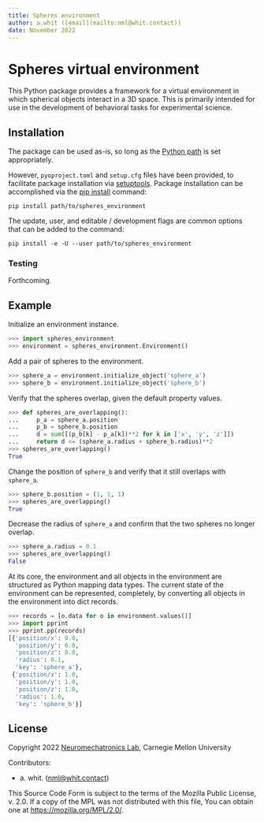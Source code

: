 ```yaml
---
title: Spheres environment
author: a.whit ([email](mailto:nml@whit.contact))
date: November 2022
---
```


<!-- License

Copyright 2022 Neuromechatronics Lab, Carnegie Mellon University (a.whit)

Created by: a. whit. (nml@whit.contact)

This Source Code Form is subject to the terms of the Mozilla Public
License, v. 2.0. If a copy of the MPL was not distributed with this
file, You can obtain one at https://mozilla.org/MPL/2.0/.
-->

# Spheres virtual environment

This Python package provides a framework for a virtual environment in which 
spherical objects interact in a 3D space. This is primarily intended for use in 
the development of behavioral tasks for experimental science.

## Installation

The package can be used as-is, so long as the [Python path] is set 
appropriately.
                 
However, `pyoproject.toml` and `setup.cfg` files have been provided, to 
facilitate package installation via [setuptools]. Package installation can be 
accomplished via the [pip install] command:

```
pip install path/to/spheres_environment
```

The update, user, and editable / development flags are common options that can 
be added to the command:

```
pip install -e -U --user path/to/spheres_environment
```

### Testing

Forthcoming.

## Example

Initialize an environment instance.

```python
>>> import spheres_environment
>>> environment = spheres_environment.Environment()

```

Add a pair of spheres to the environment.

```python
>>> sphere_a = environment.initialize_object('sphere_a')
>>> sphere_b = environment.initialize_object('sphere_b')

```

Verify that the spheres overlap, given the default property values.

```python
>>> def spheres_are_overlapping():
...     p_a = sphere_a.position
...     p_b = sphere_b.position
...     d = sum([(p_b[k] - p_a[k])**2 for k in ['x', 'y', 'z']])
...     return d <= (sphere_a.radius + sphere_b.radius)**2
>>> spheres_are_overlapping()
True

```

Change the position of `sphere_b` and verify that it still overlaps 
with `sphere_a`.

```python
>>> sphere_b.position = (1, 1, 1)
>>> spheres_are_overlapping()
True

```

Decrease the radius of `sphere_a` and confirm that the two spheres no 
longer overlap.

```python
>>> sphere_a.radius = 0.1
>>> spheres_are_overlapping()
False

```

At its core, the environment and all objects in the environment are 
structured as Python mapping data types. The current state of the 
environment can be represented, completely, by converting all objects 
in the environment into dict records.

```python
>>> records = [o.data for o in environment.values()]
>>> import pprint
>>> pprint.pp(records)
[{'position/x': 0.0,
  'position/y': 0.0,
  'position/z': 0.0,
  'radius': 0.1,
  'key': 'sphere_a'},
 {'position/x': 1.0,
  'position/y': 1.0,
  'position/z': 1.0,
  'radius': 1.0,
  'key': 'sphere_b'}]

```

## License

Copyright 2022 [Neuromechatronics Lab][neuromechatronics], 
Carnegie Mellon University

Contributors: 

* a. whit. (nml@whit.contact)

This Source Code Form is subject to the terms of the Mozilla Public
License, v. 2.0. If a copy of the MPL was not distributed with this
file, You can obtain one at https://mozilla.org/MPL/2.0/.

<!---------------------------------------------------------------------
   References
---------------------------------------------------------------------->

[Python path]: https://docs.python.org/3/tutorial/modules.html#the-module-search-path

[doctest]: https://docs.python.org/3/library/doctest.html

[rewarding outcome]: https://en.wikipedia.org/wiki/Reinforcement

[neural codes]: https://en.wikipedia.org/wiki/Neuronal_ensemble#Background

[motor cortex]: https://en.wikipedia.org/wiki/Primary_motor_cortex#Movement_coding

[center-out task]: https://pubmed.ncbi.nlm.nih.gov/3411362/

[pytransitions]: https://github.com/pytransitions/transitions

[doctest]: https://docs.python.org/3/library/doctest.html

[ros_transitions]: https://github.com/ricmua/ros_transitions

[separation of concerns]: https://en.wikipedia.org/wiki/Separation_of_concerns

[ros_force_dimension]: https://github.com/ricmua/ros_force_dimension

[ROS2]: https://docs.ros.org/en/humble/index.html

[Unity3D]: https://en.wikipedia.org/wiki/Unity_(game_engine)

[unity_spheres_environment]: https://github.com/ricmua/unity_spheres_environment

[setuptools]: https://setuptools.pypa.io/en/latest/userguide/quickstart.html#basic-use

[neuromechatronics]: https://www.meche.engineering.cmu.edu/faculty/neuromechatronics-lab.html

[pip install]: https://pip.pypa.io/en/stable/cli/pip_install/

[pytest]: https://docs.pytest.org/

[unittest]: https://docs.python.org/3/library/unittest.html


